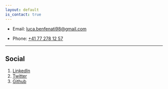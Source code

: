 ```yaml
---
layout: default
is_contact: true
---
```


* Email: [luca.benfenati98@gmail.com](mailto:luca.benfenati98@gmail.com)

* Phone: [+41 77 278 12 57](tel:+41772781257)

<!-- ---

## Mailing Address

> Via Parma 8, San Lazzaro Di Savena
>
> 
>
>  -->

---

## Social

1. [LinkedIn](https://www.linkedin.com/in/luca-benfenati/)
2. [Twitter](https://twitter.com/lucabnf)
3. [Github](https://github.com/lucabnf)